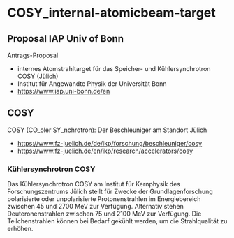 # COSY_internal-atomicbeam-target

## Proposal IAP Univ of Bonn 
Antrags-Proposal 
- internes Atomstrahltarget für das Speicher- und Kühlersynchrotron COSY (Jülich) 
- Institut für Angewandte Physik der Universität Bonn
- https://www.iap.uni-bonn.de/en

## COSY
COSY (CO_oler SY_nchrotron): Der Beschleuniger am Standort Jülich
- https://www.fz-juelich.de/de/ikp/forschung/beschleuniger/cosy
- https://www.fz-juelich.de/en/ikp/research/accelerators/cosy

### Kühlersynchrotron COSY
Das Kühlersynchrotron COSY am Institut für Kernphysik des Forschungszentrums Jülich stellt für Zwecke der Grundlagenforschung polarisierte oder unpolarisierte Protonenstrahlen im Energiebereich zwischen 45 und 2700 MeV zur Verfügung. Alternativ stehen Deuteronenstrahlen zwischen 75 und 2100 MeV zur Verfügung. Die Teilchenstrahlen können bei Bedarf gekühlt werden, um die Strahlqualität zu erhöhen.



